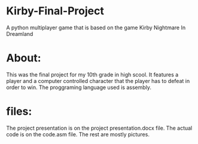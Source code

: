 # Kirby-Final-Project
A python multiplayer game that is based on the game Kirby Nightmare In Dreamland

# About:
This was the final project for my 10th grade in high scool.
It features a player and a computer controlled character that the player has to defeat in order to win.
The proggraming language used is assembly.

# files:
The project presentation is on the project presentation.docx file.
The actual code is on the code.asm file.
The rest are mostly pictures.

